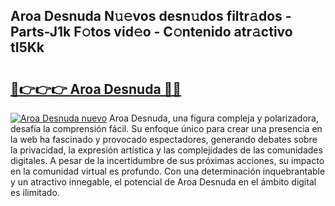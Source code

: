 ## Aroa Desnuda N𝚞𝚎vos desn𝚞dos filtr𝚊dos - Parts-J1k F𝚘tos vid𝚎o - C𝚘ntenido atr𝚊ctivo tI5Kk

# <h2><a href="http://mb8qz2.tromn.icu/?c=Aroa+Desnuda">🔗👉👉👉 Aroa Desnuda 🔗🔗</a></h2>

[![Aroa Desnuda nuevo](https://i.imgur.com/pEAQMta.gif)](http://mb8qz2.tromn.icu/?c=Aroa+Desnuda)
Aroa Desnuda, una figura compleja y polarizadora, desafía la comprensión fácil. Su enfoque único para crear una presencia en la web ha fascinado y provocado espectadores, generando debates sobre la privacidad, la expresión artística y las complejidades de las comunidades digitales. A pesar de la incertidumbre de sus próximas acciones, su impacto en la comunidad virtual es profundo. Con una determinación inquebrantable y un atractivo innegable, el potencial de Aroa Desnuda en el ámbito digital es ilimitado.
